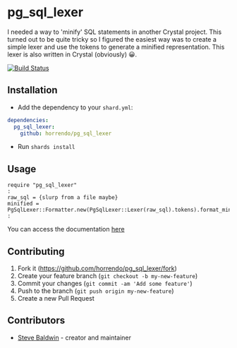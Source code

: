 # pg_sql_lexer

I needed a way to 'minify' SQL statements in another Crystal project. This turned out to be quite tricky so I figured the easiest way was to create a simple lexer and use the tokens to generate a minified representation. This lexer is also written in Crystal (obviously) 😀.

[![Build Status](https://travis-ci.org/horrendo/pg_sql_lexer.svg?branch=master)](https://travis-ci.org/horrendo/pg_sql_lexer)

## Installation

- Add the dependency to your `shard.yml`:

```yaml
dependencies:
  pg_sql_lexer:
    github: horrendo/pg_sql_lexer
```

- Run `shards install`

## Usage

```crystal
require "pg_sql_lexer"
:
raw_sql = {slurp from a file maybe}
minified = PgSqlLexer::Formatter.new(PgSqlLexer::Lexer(raw_sql).tokens).format_minified
:
```

You can access the documentation [here](https://horrendo.github.io/pg_sql_lexer/)

## Contributing

1. Fork it (<https://github.com/horrendo/pg_sql_lexer/fork>)
2. Create your feature branch (`git checkout -b my-new-feature`)
3. Commit your changes (`git commit -am 'Add some feature'`)
4. Push to the branch (`git push origin my-new-feature`)
5. Create a new Pull Request

## Contributors

- [Steve Baldwin](https://github.com/horrendo) - creator and maintainer
